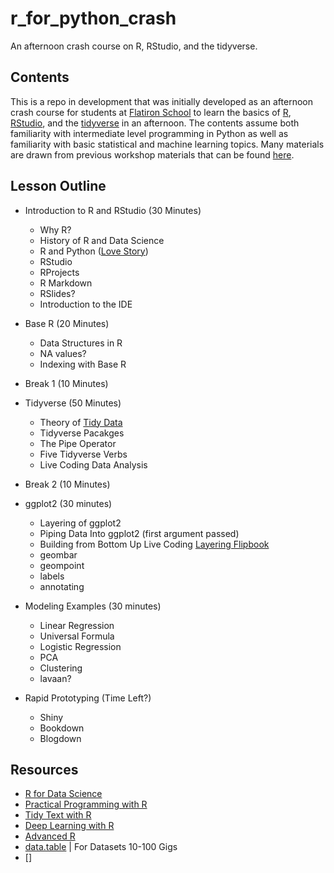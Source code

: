 # r_for_python_crash

An afternoon crash course on R, RStudio, and the tidyverse.

## Contents

This is a repo in development that was initially developed as an afternoon crash course for students at [Flatiron School](https://flatironschool.com/) to learn the basics of [R](https://cran.r-project.org/), [RStudio](https://rstudio.com/), and the [tidyverse](https://www.tidyverse.org/) in an afternoon.
The contents assume both familiarity with intermediate level programming in Python as well as familiarity with basic statistical and machine learning topics.
Many materials are drawn from previous workshop materials that can be found [here](https://github.com/davidjohnbaker1/r2day).

## Lesson Outline 

* Introduction to R and RStudio (30 Minutes) 
	- Why R?
	- History of R and Data Science 
	- R and Python ([Love Story](https://rstudio.com/solutions/r-and-python/))
	- RStudio 
	- RProjects 
	- R Markdown 
	- RSlides? 
	- Introduction to the IDE 

* Base R (20 Minutes) 
	- Data Structures in R
	- NA values? 
	- Indexing with Base R 

* Break 1 (10 Minutes) 

* Tidyverse (50 Minutes) 
	- Theory of [Tidy Data](https://vita.had.co.nz/papers/tidy-data.pdf)	
	- Tidyverse Pacakges
	- The Pipe Operator 
	- Five Tidyverse Verbs
	- Live Coding Data Analysis   

* Break 2 (10 Minutes) 

* ggplot2 (30 minutes) 
	- Layering of ggplot2
	- Piping Data Into ggplot2 (first argument passed)
	- Building from Bottom Up Live Coding [Layering Flipbook](https://evamaerey.github.io/ggplot_flipbook/ggplot_flipbook_xaringan.html#1)
	- geombar 
	- geompoint
	- labels
	- annotating

* Modeling Examples (30 minutes) 
	- Linear Regression 
	- Universal Formula 
	- Logistic Regression
	- PCA 
	- Clustering 
	- lavaan? 

* Rapid Prototyping (Time Left?)
	- Shiny 
	- Bookdown 
	- Blogdown 

## Resources

* [R for Data Science](https://r4ds.had.co.nz/)
* [Practical Programming with R](https://rstudio-education.github.io/hopr/)
* [Tidy Text with R](https://www.tidytextmining.com/)
* [Deep Learning with R]()
* [Advanced R](http://adv-r.had.co.nz/)
* [data.table](https://cran.r-project.org/web/packages/data.table/vignettes/datatable-intro.html) | For Datasets 10-100 Gigs 
* [] 
